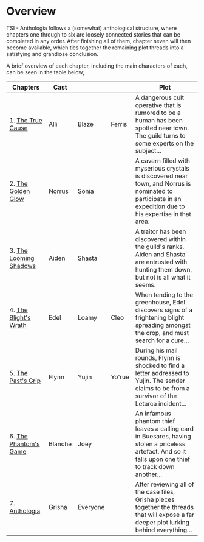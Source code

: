 # Overview

TSI - Anthologia follows a (somewhat) anthological structure, where chapters one through to six are loosely connected stories that can be completed in any order. After finishing all of them, chapter seven will then become available, which ties together the remaining plot threads into a satisfying and grandiose conclusion.

A brief overview of each chapter, including the main characters of each, can be seen in the table below;

| Chapters                                              | Cast    |          |        | Plot                                                                                                                                                        |
| ----------------------------------------------------- | ------- | -------- | ------ | ----------------------------------------------------------------------------------------------------------------------------------------------------------- |
| 1. [The True Cause](<1. The True Cause.md>)           | Alli    | Blaze    | Ferris | A dangerous cult operative that is rumored to be a human has been spotted near town. The guild turns to some experts on the subject…                              |
| 2. [The Golden Glow](<2. The Golden Glow.md>)         | Norrus  | Sonia    |        | A cavern filled with myserious crystals is discovered near town, and Norrus is nominated to participate in an expedition due to his expertise in that area. |
| 3. [The Looming Shadows](<3. The Looming Shadows.md>) | Aiden   | Shasta   |        | A traitor has been discovered within the guild's ranks. Aiden and Shasta are entrusted with hunting them down, but not is all what it seems.                |
| 4. [The Blight's Wrath](<4. The Blight's Wrath.md>)   | Edel    | Loamy    | Cleo   | When tending to the greenhouse, Edel discovers signs of a frightening blight spreading amongst the crop, and must search for a cure…                        |
| 5. [The Past's Grip](<5. The Past's Grip.md>)         | Flynn   | Yujin    | Yo'rue | During his mail rounds, Flynn is shocked to find a letter addressed to Yujin. The sender claims to be from a survivor of the Letarca incident…              |
| 6. [The Phantom's Game](<6. The Phantom's Game.md>)   | Blanche | Joey     |        | An infamous phantom thief leaves a calling card in Buesares, having stolen a priceless artefact. And so it falls upon one thief to track down another…      |
| 7. [Anthologia](<7. Anthologia.md>)                   | Grisha  | Everyone |        | After reviewing all of the case files, Grisha pieces together the threads that will expose a far deeper plot lurking behind everything…                     |
